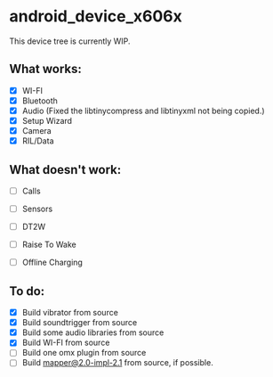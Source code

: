 # android_device_x606x
This device tree is currently WIP.


## **What works:**
- [x] WI-FI
- [x] Bluetooth
- [x] Audio (Fixed the libtinycompress and libtinyxml not being copied.)
- [x] Setup Wizard
- [x] Camera
- [x] RIL/Data

## **What doesn't work:**
- [ ] Calls
- [ ] Sensors
- [ ] DT2W
- [ ] Raise To Wake
- [ ] Offline Charging


## **To do:**
- [x] Build vibrator from source
- [x] Build soundtrigger from source
- [x] Build some audio libraries from source
- [x] Build WI-FI from source
- [ ] Build one omx plugin from source
- [ ] Build mapper@2.0-impl-2.1 from source, if possible.
